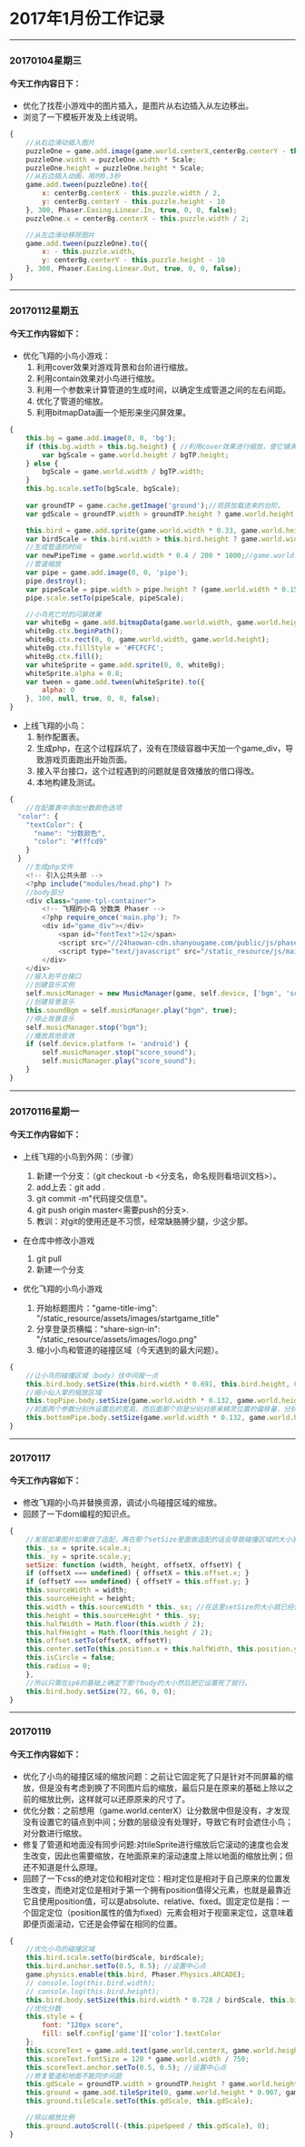 # 2017年1月份工作记录 #
---
### 20170104星期三 ###
#### 今天工作内容日下： ####
- 优化了找茬小游戏中的图片插入，是图片从右边插入从左边移出。
- 浏览了一下模板开发及上线说明。
```javascript
{
	//从右边滑动插入图片
	puzzleOne = game.add.image(game.world.centerX,centerBg.centerY - this.puzzle.height - 10,firstPuzzle);
    puzzleOne.width = puzzleOne.width * Scale;
    puzzleOne.height = puzzleOne.height * Scale;
    //从右边插入动画，用时0.3秒
    game.add.tween(puzzleOne).to({
        x: centerBg.centerX - this.puzzle.width / 2,
        y: centerBg.centerY - this.puzzle.height - 10
    }, 300, Phaser.Easing.Linear.In, true, 0, 0, false);
    puzzleOne.x = centerBg.centerX - this.puzzle.width / 2;

	//从左边滑动移除图片
	game.add.tween(puzzleOne).to({
        x: - this.puzzle.width,
        y: centerBg.centerY - this.puzzle.height - 10
    }, 300, Phaser.Easing.Linear.Out, true, 0, 0, false);
}
```

---
### 20170112星期五 ###
#### 今天工作内容如下： ####
- 优化飞翔的小鸟小游戏：
	1. 利用cover效果对游戏背景和台阶进行缩放。
	2. 利用contain效果对小鸟进行缩放。
	3. 利用一个参数来计算管道的生成时间，以确定生成管道之间的左右间距。
	4. 优化了管道的缩放。
	5. 利用bitmapData画一个矩形来坐闪屏效果。

```javascript
{
	this.bg = game.add.image(0, 0, 'bg');
	if (this.bg.width > this.bg.height) { //利用cover效果进行缩放，使它铺满整个屏幕。
		var bgScale = game.world.height / bgTP.height;
	} else {
		bgScale = game.world.width / bgTP.width;
	}
	this.bg.scale.setTo(bgScale, bgScale);
	
	var groundTP = game.cache.getImage('ground');//现获加载进来的台阶。
	var gdScale = groundTP.width > groundTP.height ? game.world.height * 0.093 / groundTP.height : game.world.width / groundTP.width;

	this.bird = game.add.sprite(game.world.width * 0.33, game.world.height * 0.40, 'bird'); //鸟
	var birdScale = this.bird.width > this.bird.height ? game.world.width * 0.129 / this.bird.width : game.world.height * 0.0546 / this.bird.height;
	//生成管道的时间
	var newPipeTime = game.world.width * 0.4 / 200 * 1000;//game.world.width * 0.4是管道之间的左右距离
	//管道缩放
	var pipe = game.add.image(0, 0, 'pipe');
	pipe.destroy();
	var pipeScale = pipe.width > pipe.height ? (game.world.width * 0.153 / pipe.width) : (game.world.height * 0.544 / pipe.height);
	pipe.scale.setTo(pipeScale, pipeScale); 

	//小鸟死亡时的闪屏效果
	var whiteBg = game.add.bitmapData(game.world.width, game.world.height);
	whiteBg.ctx.beginPath();
	whiteBg.ctx.rect(0, 0, game.world.width, game.world.height);
	whiteBg.ctx.fillStyle = '#FCFCFC';
	whiteBg.ctx.fill();
	var whiteSprite = game.add.sprite(0, 0, whiteBg);
	whiteSprite.alpha = 0.8;
	var tween = game.add.tween(whiteSprite).to({
		alpha: 0
	}, 100, null, true, 0, 0, false);
}
```



- 上线飞翔的小鸟：
	1. 制作配置表。
	2. 生成php，在这个过程踩坑了，没有在顶级容器中天加一个game_div，导致游戏页面跑出开始页面。
	3. 接入平台接口，这个过程遇到的问题就是音效播放的借口得改。
	4. 本地构建及测试。

```javascript
{
	//在配置表中添加分数颜色选项
  "color": {
    "textColor": {
      "name": "分数颜色",
      "color": "#fffcd9"
    }
  }
	//生成php文件
	<!-- 引入公共头部 -->	
	<?php include("modules/head.php") ?>
	//body部分
	<div class="game-tpl-container">
		<!-- 飞翔的小鸟 分数类 Phaser -->
		<?php require_once('main.php'); ?>
		<div id="game_div"></div>
			<span id="fontText">12</span>
	        <script src="//24haowan-cdn.shanyougame.com/public/js/phaser.min.js"></script>
	        <script type="text/javascript" src="/static_resource/js/main.js?v=<?php echo Yii::app()->params['version']; ?>"></script>
    	</div>	
    </div>
	//接入到平台接口
	//创建音乐实例
	self.musicManager = new MusicManager(game, self.device, ['bgm', 'score_sound', 'fly_sound', 'hit_pipe_sound', 'gameover_sound']);
	//创建背景音乐
	this.soundBgm = self.musicManager.play("bgm", true);
	//停止背景音乐
	self.musicManager.stop("bgm");
	//播放其他音效
	if (self.device.platform != 'android') {
		self.musicManager.stop("score_sound");
		self.musicManager.play("score_sound");
	}
}
```

---
### 20170116星期一 ###
#### 今天工作内容如下： ####
- 上线飞翔的小鸟到外网：（步骤）
	1. 新建一个分支：（git checkout -b <分支名，命名规则看培训文档>）。
	2. add上去：git add .
	3. git commit -m"代码提交信息"。
	4. git push origin master<需要push的分支>.
	5. 教训：对git的使用还是不习惯，经常缺胳膊少腿，少这少那。
- 在仓库中修改小游戏
	1. git pull
	2. 新建一个分支

- 优化飞翔的小鸟小游戏
	1. 开始标题图片："game-title-img": "/static_resource/assets/images/startgame_title"
	2. 分享登录页横幅："share-sign-in": "/static_resource/assets/images/logo.png"
	3. 缩小小鸟和管道的碰撞区域（今天遇到的最大问题）。
```javascript 
{
	//让小鸟的碰撞区域（body）往中间瘦一点
	this.bird.body.setSize(this.bird.width * 0.691, this.bird.height, 0, 0);
	//缩小仙人掌的缩放区域
	this.topPipe.body.setSize(game.world.width * 0.132, game.world.height * 0.534, game.world.width * 0.010, -game.world.height * 0.005);
	//前面两个参数分别外设置后的宽高，而后面那个则是分别对原来精灵位置的偏移量，分别为x和y的偏移量，是一个相对原本位置的偏移量。
	this.bottomPipe.body.setSize(game.world.width * 0.132, game.world.height * 0.534, game.world.width * 0.010, game.world.height * 0.009);
}
```

---
### 20170117 ###
#### 今天工作内容如下： ####
- 修改飞翔的小鸟并替换资源，调试小鸟碰撞区域的缩放。
- 回顾了一下dom编程的知识点。
```javascript
{
	//发现如果图片如果做了适配，再在那个setSize里面做适配的话会导致碰撞区域的大小发生改变。
	this._sx = sprite.scale.x;
    this._sy = sprite.scale.y;
    setSize: function (width, height, offsetX, offsetY) {
    if (offsetX === undefined) { offsetX = this.offset.x; }
    if (offsetY === undefined) { offsetY = this.offset.y; }
    this.sourceWidth = width;
    this.sourceHeight = height;
    this.width = this.sourceWidth * this._sx; //在这里setSize的大小就已经做了适配，所以无需再次适配
    this.height = this.sourceHeight * this._sy;
    this.halfWidth = Math.floor(this.width / 2);
    this.halfHeight = Math.floor(this.height / 2);
    this.offset.setTo(offsetX, offsetY);
    this.center.setTo(this.position.x + this.halfWidth, this.position.y + this.halfHeight);
    this.isCircle = false;
    this.radius = 0;
	},
	//所以只需在ip6的基础上确定下那个body的大小然后把它设置死了就行。
	this.bird.body.setSize(72, 66, 0, 0);
}
```

---
### 20170119 ###
#### 今天工作内容如下： ####
- 优化了小鸟的碰撞区域的缩放问题：之前让它固定死了只是针对不同屏幕的缩放，但是没有考虑到换了不同图片后的缩放，最后只是在原来的基础上除以之前的缩放比例，这样就可以还原原来的尺寸了。
- 优化分数：之前想用（game.world.centerX）让分数居中但是没有，才发现没有设置它的锚点到中间；分数的层级没有处理好，导致它有时会遮住小鸟；对分数进行缩放。
- 修复了管道和地面没有同步问题:对tileSprite进行缩放后它滚动的速度也会发生改变，因此也需要缩放，在地面原来的滚动速度上除以地面的缩放比例；但还不知道是什么原理。
- 回顾了一下css的绝对定位和相对定位：相对定位是相对于自己原来的位置发生改变，而绝对定位是相对于第一个拥有position值得父元素，也就是最靠近它且使用position值，可以是absolute、relative、fixed。固定定位是指：一个固定定位（position属性的值为fixed）元素会相对于视窗来定位，这意味着即便页面滚动，它还是会停留在相同的位置。

```javascript
{
	//优化小鸟的碰撞区域
	this.bird.scale.setTo(birdScale, birdScale);
	this.bird.anchor.setTo(0.5, 0.5); //设置中心点
	game.physics.enable(this.bird, Phaser.Physics.ARCADE);
	// console.log(this.bird.width);
	// console.log(this.bird.height);
	this.bird.body.setSize(this.bird.width * 0.728 / birdScale, this.bird.height / birdScale, 0, 0);
	//优化分数
	this.style = {
		font: "120px score",
		fill: self.config['game']['color'].textColor
	};
	this.scoreText = game.add.text(game.world.centerX, game.world.height * 0.15, ' ' + '0' + ' ', this.style);
	this.scoreText.fontSize = 120 * game.world.width / 750;
	this.scoreText.anchor.setTo(0.5, 0.5); //设置中心点
	//修复管道和地面不能同步问题
	this.gdScale = groundTP.width > groundTP.height ? game.world.height * 0.093 / groundTP.height : game.world.width / groundTP.width;
	this.ground = game.add.tileSprite(0, game.world.height * 0.907, game.world.width, groundHeight, 'ground');
	this.ground.tileScale.setTo(this.gdScale, this.gdScale);

	//除以缩放比例
	this.ground.autoScroll(-(this.pipeSpeed / this.gdScale), 0);
}
```
